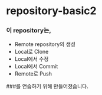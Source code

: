 # repository-basic2

### 이 repository는,
* Remote repository의 생성
* Local로 Clone
* Local에서 수정
* Local에서 Commit
* Remote로 Push

###를 연습하기 위해 만들어졌습니다.
